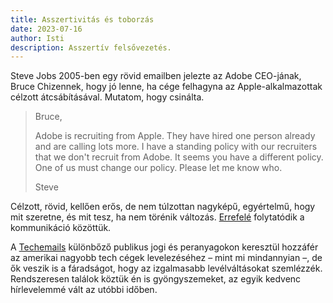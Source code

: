 ```yaml
---
title: Asszertivitás és toborzás
date: 2023-07-16
author: Isti
description: Asszertív felsővezetés.
---
```

Steve Jobs 2005-ben egy rövid emailben jelezte az Adobe CEO-jának, Bruce Chizennek, hogy jó lenne, ha cége felhagyna az Apple-alkalmazottak célzott átcsábításával. Mutatom, hogy csinálta.

>Bruce,
>
>Adobe is recruiting from Apple. They have hired one person already and are calling lots more. I have a standing policy with our recruiters that we don't recruit from Adobe. It seems you have a different policy. One of us must change our policy. Please let me know who.
>
>Steve

Célzott, rövid, kellően erős, de nem túlzottan nagyképű, egyértelmű, hogy mit szeretne, és mit tesz, ha nem törénik változás. [Errefelé](https://www.techemails.com/p/steve-jobs-emails-adobes-ceo) folytatódik a kommunikáció közöttük.

A [Techemails](https://www.techemails.com/) különbőző publikus jogi és peranyagokon keresztül hozzáfér az amerikai nagyobb tech cégek levelezéséhez – mint mi mindannyian –, de ők veszik is a fáradságot, hogy az izgalmasabb levélváltásokat szemlézzék. Rendszeresen találok köztük én is gyöngyszemeket, az egyik kedvenc hírlevelemmé vált az utóbbi időben.

